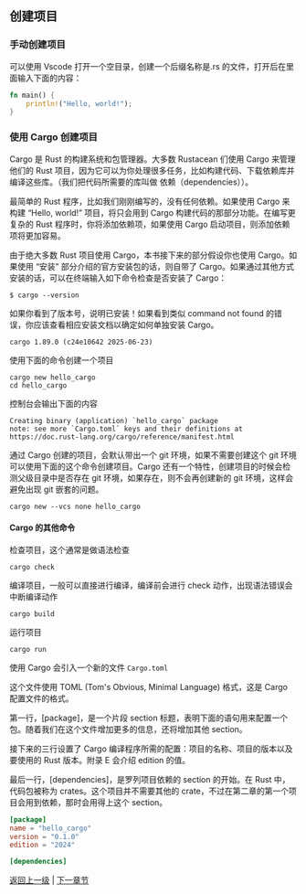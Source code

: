 ## 创建项目

### 手动创建项目

可以使用 Vscode 打开一个空目录，创建一个后缀名称是.rs 的文件，打开后在里面输入下面的内容：

```rust
fn main() {
    println!("Hello, world!");
}
```

### 使用 Cargo 创建项目

Cargo 是 Rust 的构建系统和包管理器。大多数 Rustacean 们使用 Cargo 来管理他们的 Rust 项目，因为它可以为你处理很多任务，比如构建代码、下载依赖库并编译这些库。（我们把代码所需要的库叫做 依赖（dependencies））。

最简单的 Rust 程序，比如我们刚刚编写的，没有任何依赖。如果使用 Cargo 来构建 “Hello, world!” 项目，将只会用到 Cargo 构建代码的那部分功能。在编写更复杂的 Rust 程序时，你将添加依赖项，如果使用 Cargo 启动项目，则添加依赖项将更加容易。

由于绝大多数 Rust 项目使用 Cargo，本书接下来的部分假设你也使用 Cargo。如果使用 “安装” 部分介绍的官方安装包的话，则自带了 Cargo。如果通过其他方式安装的话，可以在终端输入如下命令检查是否安装了 Cargo：

```shell
$ cargo --version
```

如果你看到了版本号，说明已安装！如果看到类似 command not found 的错误，你应该查看相应安装文档以确定如何单独安装 Cargo。

```
cargo 1.89.0 (c24e10642 2025-06-23)
```

使用下面的命令创建一个项目

```shell
cargo new hello_cargo
cd hello_cargo
```

控制台会输出下面的内容

```
Creating binary (application) `hello_cargo` package
note: see more `Cargo.toml` keys and their definitions at https://doc.rust-lang.org/cargo/reference/manifest.html
```

通过 Cargo 创建的项目，会默认带出一个 git 环境，如果不需要创建这个 git 环境可以使用下面的这个命令创建项目。Cargo 还有一个特性，创建项目的时候会检测父级目录中是否存在 git 环境，如果存在，则不会再创建新的 git 环境，这样会避免出现 git 嵌套的问题。

```shell
cargo new --vcs none hello_cargo
```

#### Cargo 的其他命令

检查项目，这个通常是做语法检查

```shell
cargo check
```

编译项目，一般可以直接进行编译，编译前会进行 check 动作，出现语法错误会中断编译动作

```shell
cargo build
```

运行项目

```shell
cargo run
```

使用 Cargo 会引入一个新的文件 `Cargo.toml`

这个文件使用 TOML (Tom's Obvious, Minimal Language) 格式，这是 Cargo 配置文件的格式。

第一行，[package]，是一个片段 section 标题，表明下面的语句用来配置一个包。随着我们在这个文件增加更多的信息，还将增加其他 section。

接下来的三行设置了 Cargo 编译程序所需的配置：项目的名称、项目的版本以及要使用的 Rust 版本。附录 E 会介绍 edition 的值。

最后一行，[dependencies]，是罗列项目依赖的 section 的开始。在 Rust 中，代码包被称为 crates。这个项目并不需要其他的 crate，不过在第二章的第一个项目会用到依赖，那时会用得上这个 section。

```toml
[package]
name = "hello_cargo"
version = "0.1.0"
edition = "2024"

[dependencies]
```

[返回上一级](./1.1_install.md) | [下一章节](../03/3.1var.md)
